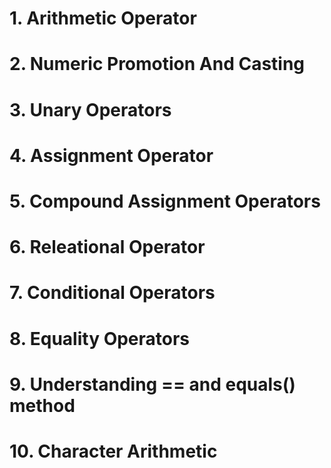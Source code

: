 
# 1. Arithmetic Operator
# 2. Numeric Promotion And Casting
# 3. Unary Operators
# 4. Assignment Operator
# 5. Compound Assignment Operators
# 6. Releational Operator
# 7. Conditional Operators
# 8. Equality Operators
# 9. Understanding == and equals() method
# 10. Character Arithmetic








